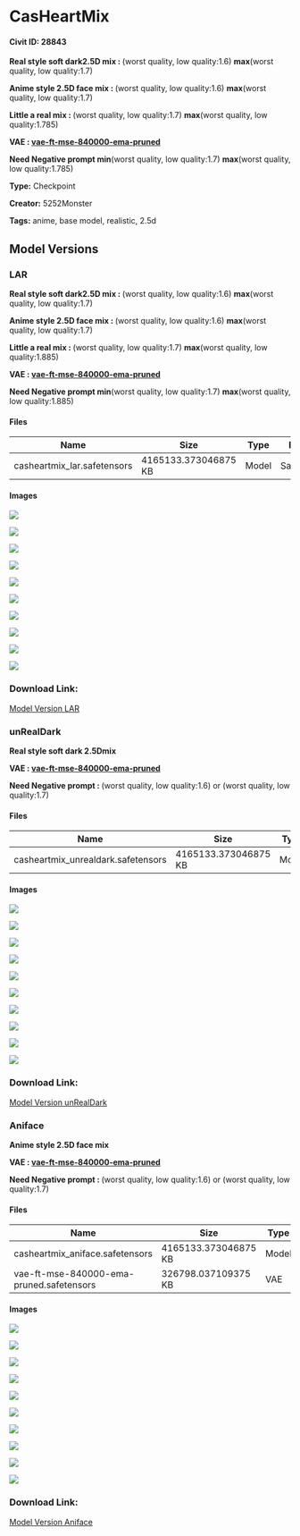 # CasHeartMix

#### Civit ID: 28843

<p><strong>Real style soft dark2.5D mix : </strong>(worst quality, low quality:1.6) <strong>max</strong>(worst quality, low quality:1.7)</p><p><strong>Anime style 2.5D face mix : </strong>(worst quality, low quality:1.6) <strong>max</strong>(worst quality, low quality:1.7)</p><p><strong>Little a real mix : </strong>(worst quality, low quality:1.7) <strong>max</strong>(worst quality, low quality:1.785)</p><p><strong>VAE : <u>vae-ft-mse-840000-ema-pruned</u></strong></p><p><strong>Need Negative prompt min</strong>(worst quality, low quality:1.7) <strong>max</strong>(worst quality, low quality:1.785)</p>

**Type:** Checkpoint

**Creator:** 5252Monster

**Tags:** anime, base model, realistic, 2.5d

## Model Versions

### LAR

<p><strong>Real style soft dark2.5D mix : </strong>(worst quality, low quality:1.6) <strong>max</strong>(worst quality, low quality:1.7)</p><p><strong>Anime style 2.5D face mix : </strong>(worst quality, low quality:1.6) <strong>max</strong>(worst quality, low quality:1.7)</p><p><strong>Little a real mix : </strong>(worst quality, low quality:1.7) <strong>max</strong>(worst quality, low quality:1.885)</p><p><strong>VAE : <u>vae-ft-mse-840000-ema-pruned</u></strong></p><p><strong>Need Negative prompt min</strong>(worst quality, low quality:1.7) <strong>max</strong>(worst quality, low quality:1.885)</p>

#### Files

| Name | Size | Type | Format | Download Url | AutoV1 | AutoV2 | SHA256 | CRC32 | BLAKE3 |
| --- | --- | --- | --- | --- | --- | --- | --- | --- | --- |
| casheartmix_lar.safetensors | 4165133.373046875 KB | Model | SafeTensor | https://civitai.com/api/download/models/60764 | D58426FD | 4A4E5412E0 | 4A4E5412E0934141950EE80F9D247D7980CD55BDC3559B7A6B14EB6E8B7BECA8 | CC997A42 | C0E17ACF927EE5A042294A63DDAD6AE1FDF1FC89B9C578FE958D29561383F1A4 |

#### Images

<p><img src="https://image.civitai.com/xG1nkqKTMzGDvpLrqFT7WA/49e5342d-6650-4992-abab-da2d71850a89/width=450/666269.jpeg" /></p>

<p><img src="https://image.civitai.com/xG1nkqKTMzGDvpLrqFT7WA/9f47c5e8-18dd-4794-8dd1-5fda29cac5db/width=450/666275.jpeg" /></p>

<p><img src="https://image.civitai.com/xG1nkqKTMzGDvpLrqFT7WA/1ef6d5b9-6fc8-45d9-ad51-4901cc41ecce/width=450/666268.jpeg" /></p>

<p><img src="https://image.civitai.com/xG1nkqKTMzGDvpLrqFT7WA/f095bfe9-20e1-4dcf-9538-957df191b6c3/width=450/666274.jpeg" /></p>

<p><img src="https://image.civitai.com/xG1nkqKTMzGDvpLrqFT7WA/fffa672b-1f18-4d17-a37a-8732b8b30281/width=450/666277.jpeg" /></p>

<p><img src="https://image.civitai.com/xG1nkqKTMzGDvpLrqFT7WA/c13c88ac-0808-47e4-86f2-d3adafa6272c/width=450/666266.jpeg" /></p>

<p><img src="https://image.civitai.com/xG1nkqKTMzGDvpLrqFT7WA/09e786b2-1f62-4187-871c-1fce7f0d2e7d/width=450/666265.jpeg" /></p>

<p><img src="https://image.civitai.com/xG1nkqKTMzGDvpLrqFT7WA/c0dec5d6-9b54-4366-bf15-0db573a550d8/width=450/666270.jpeg" /></p>

<p><img src="https://image.civitai.com/xG1nkqKTMzGDvpLrqFT7WA/97065dc2-7a99-47f9-a418-a91ae40f29d6/width=450/666273.jpeg" /></p>

<p><img src="https://image.civitai.com/xG1nkqKTMzGDvpLrqFT7WA/f7a491ea-86f1-4919-87b1-0451ced33af0/width=450/666276.jpeg" /></p>

### Download Link:

[Model Version LAR](https://civitai.com/api/download/models/60764)

### unRealDark

<p><strong>Real style soft dark 2.5Dmix</strong></p><p><strong>VAE : <u>vae-ft-mse-840000-ema-pruned</u></strong></p><p><strong>Need Negative prompt : </strong>(worst quality, low quality:1.6) or (worst quality, low quality:1.7)</p>

#### Files

| Name | Size | Type | Format | Download Url | AutoV1 | AutoV2 | SHA256 | CRC32 | BLAKE3 |
| --- | --- | --- | --- | --- | --- | --- | --- | --- | --- |
| casheartmix_unrealdark.safetensors | 4165133.373046875 KB | Model | SafeTensor | https://civitai.com/api/download/models/41159 | 57D42CE5 | 328A74ABC3 | 328A74ABC338A9724ECDA0B4A213BC97C594CA0143EEAD86ED5E7818A4447FE5 | 760BC997 | D525741549A3B5F037D50716A375EC44BF74059BE0D57F557BF31CF7140D6240 |

#### Images

<p><img src="https://image.civitai.com/xG1nkqKTMzGDvpLrqFT7WA/a4e1f435-5a8c-4ea3-58cf-e46565cde100/width=450/453724.jpeg" /></p>

<p><img src="https://image.civitai.com/xG1nkqKTMzGDvpLrqFT7WA/53b4fbd5-978e-4ab8-ff75-705c7099ed00/width=450/453730.jpeg" /></p>

<p><img src="https://image.civitai.com/xG1nkqKTMzGDvpLrqFT7WA/0ea83fdb-01e4-4102-2d53-405b5881ae00/width=450/453736.jpeg" /></p>

<p><img src="https://image.civitai.com/xG1nkqKTMzGDvpLrqFT7WA/a974f7af-0669-4eae-cea2-5e58d76ac200/width=450/453733.jpeg" /></p>

<p><img src="https://image.civitai.com/xG1nkqKTMzGDvpLrqFT7WA/bdfb3909-f1f8-4654-d28c-59e6368e8900/width=450/453721.jpeg" /></p>

<p><img src="https://image.civitai.com/xG1nkqKTMzGDvpLrqFT7WA/f6421740-2ac4-4bde-c37c-e328bea89d00/width=450/453710.jpeg" /></p>

<p><img src="https://image.civitai.com/xG1nkqKTMzGDvpLrqFT7WA/a78c447f-21f5-459a-7944-cea25ea4b500/width=450/453725.jpeg" /></p>

<p><img src="https://image.civitai.com/xG1nkqKTMzGDvpLrqFT7WA/f9ab9130-4264-4191-3261-19bad6850100/width=450/453722.jpeg" /></p>

<p><img src="https://image.civitai.com/xG1nkqKTMzGDvpLrqFT7WA/dc9f95ea-65cf-46f2-5ffa-30469cc28700/width=450/453732.jpeg" /></p>

<p><img src="https://image.civitai.com/xG1nkqKTMzGDvpLrqFT7WA/b2f47b0c-4e32-4404-72fe-065e08461400/width=450/453742.jpeg" /></p>

### Download Link:

[Model Version unRealDark](https://civitai.com/api/download/models/41159)

### Aniface

<p><strong>Anime style 2.5D face mix</strong></p><p><strong>VAE : <u>vae-ft-mse-840000-ema-pruned</u></strong></p><p><strong>Need Negative prompt : </strong>(worst quality, low quality:1.6) or (worst quality, low quality:1.7)</p>

#### Files

| Name | Size | Type | Format | Download Url | AutoV1 | AutoV2 | SHA256 | CRC32 | BLAKE3 |
| --- | --- | --- | --- | --- | --- | --- | --- | --- | --- |
| casheartmix_aniface.safetensors | 4165133.373046875 KB | Model | SafeTensor | https://civitai.com/api/download/models/34605 | DA34B1BA | 34A6135E68 | 34A6135E68FF57FCE6E3F8FB2800EA5B04E95609FB90C30B91C874403E746178 | 7E07D0E0 | 3F553A47B4A028EC7668723D7B159D2EFAB3CFA4E1B3695DF6544D959B5654FA |
| vae-ft-mse-840000-ema-pruned.safetensors | 326798.037109375 KB | VAE | Other | https://civitai.com/api/download/models/34605?type=VAE&format=Other | 09BCB72F | 735E4C3A44 | 735E4C3A447A3255760D7F86845F09F937809BAA529C17370D83E4C3758F3C75 | 5563A571 | CB91B83729B15E37AAAE9337198F390038138718640E19D3428EBC42808F0DAE |

#### Images

<p><img src="https://image.civitai.com/xG1nkqKTMzGDvpLrqFT7WA/c606fd0b-b74d-466f-61b3-850c0d018200/width=450/433195.jpeg" /></p>

<p><img src="https://image.civitai.com/xG1nkqKTMzGDvpLrqFT7WA/ed554d1a-f22c-4f08-6b93-dc0f758fb500/width=450/395175.jpeg" /></p>

<p><img src="https://image.civitai.com/xG1nkqKTMzGDvpLrqFT7WA/40ff122b-ff20-4af7-da0b-3757f4618b00/width=450/433194.jpeg" /></p>

<p><img src="https://image.civitai.com/xG1nkqKTMzGDvpLrqFT7WA/bdfa32f7-6751-4bc4-c4a5-ca090f8dd100/width=450/395180.jpeg" /></p>

<p><img src="https://image.civitai.com/xG1nkqKTMzGDvpLrqFT7WA/f9277b92-6553-4654-4b36-1b1027644700/width=450/433196.jpeg" /></p>

<p><img src="https://image.civitai.com/xG1nkqKTMzGDvpLrqFT7WA/e1b671b3-2a83-47dd-85c2-a6fe3a1b1500/width=450/395179.jpeg" /></p>

<p><img src="https://image.civitai.com/xG1nkqKTMzGDvpLrqFT7WA/809915a1-0a3c-48d8-461f-50ec29250500/width=450/433199.jpeg" /></p>

<p><img src="https://image.civitai.com/xG1nkqKTMzGDvpLrqFT7WA/2fd0a66a-1243-411b-5f28-583b25e0ba00/width=450/395178.jpeg" /></p>

<p><img src="https://image.civitai.com/xG1nkqKTMzGDvpLrqFT7WA/3675eb81-de18-4e07-2cb9-a6a2fcfe4e00/width=450/395177.jpeg" /></p>

<p><img src="https://image.civitai.com/xG1nkqKTMzGDvpLrqFT7WA/1b80df9e-d48f-4176-8051-61bcb2106b00/width=450/395176.jpeg" /></p>

### Download Link:

[Model Version Aniface](https://civitai.com/api/download/models/34605)

